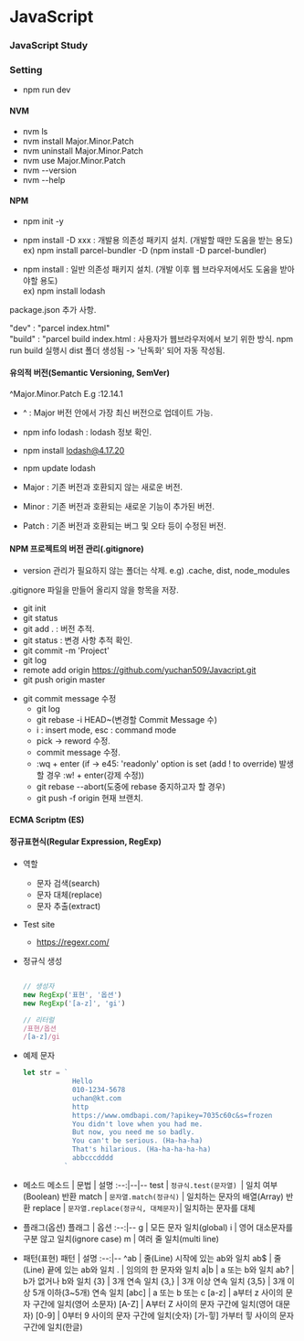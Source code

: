 # JavaScript
### JavaScript Study

### Setting
- npm run dev

#### NVM
- nvm ls
- nvm install Major.Minor.Patch
- nvm uninstall Major.Minor.Patch
- nvm use Major.Minor.Patch
- nvm --version
- nvm --help

#### NPM

- npm init -y

- npm install -D xxx : 개발용 의존성 패키지 설치. (개발할 때만 도움을 받는 용도)<br>
  ex) npm install parcel-bundler -D (npm install -D parcel-bundler)

- npm install : 일반 의존성 패키지 설치. (개발 이후 웹 브라우저에서도 도움을 받아야할 용도)<br>
  ex) npm install lodash


package.json 추가 사항.

"dev" : "parcel index.html" <br>
"build" : "parcel build index.html : 사용자가 웹브라우저에서 보기 위한 방식.
npm run build 실행시 dist 폴더 생성됨 -> '난독화' 되어 자동 작성됨.



#### 유의적 버전(Semantic Versioning, SemVer)

^Major.Minor.Patch
E.g :12.14.1

- ^ : Major 버전 안에서 가장 최신 버전으로 업데이트 가능. <br>
- npm info lodash : lodash 정보 확인. <br>
- npm install lodash@4.17.20 <br>
- npm update lodash 

- Major : 기존 버전과 호환되지 않는 새로운 버전. <br>
- Minor : 기존 버전과 호환되는 새로운 기능이 추가된 버전. <br>
- Patch : 기존 버전과 호환되는 버그 및 오타 등이 수정된 버전.


#### NPM 프로젝트의 버전 관리(.gitignore)
- version 관리가 필요하지 않는 폴더는 삭제.
e.g) .cache, dist, node_modules 

.gitignore 파일을 만들어 올리지 않을 항목을 저장.

- git init
- git status
- git add . : 버전 추적.
- git status : 변경 사항 추적 확인.
- git commit -m 'Project'
- git log
- remote add origin https://github.com/yuchan509/Javacript.git
- git push origin master

* git commit message 수정 
  - git log
  - git rebase -i HEAD~(변경할 Commit Message 수)
  - i : insert mode, esc : command mode
  - pick -> reword 수정.
  - commit message 수정.
  - :wq + enter (if -> e45: 'readonly' option is set (add ! to override) 발생할 경우 :w! + enter(강제 수정))
  - git rebase --abort(도중에 rebase 중지하고자 할 경우)
  - git push -f origin 현재 브랜치.
#### ECMA Scriptm (ES)


#### 정규표현식(Regular Expression, RegExp)
  - 역할
    - 문자 검색(search)
    - 문자 대체(replace)
    - 문자 추출(extract)

  - Test site
    - https://regexr.com/

  - 정규식 생성
    ```js

    // 생성자
    new RegExp('표현', '옵션')
    new RegExp('[a-z]', 'gi')

    // 리터럴
    /표현/옵션
    /[a-z]/gi
    
    ```
  - 예제 문자
    ```js
    let str = ` 
                Hello 
                010-1234-5678
                uchan@kt.com
                http
                https://www.omdbapi.com/?apikey=7035c60c&s=frozen
                You didn't love when you had me.
                But now, you need me so badly.
                You can't be serious. (Ha-ha-ha)
                That's hilarious. (Ha-ha-ha-ha-ha)
                abbcccdddd
              `
    ```

  - 메소드
    메소드 | 문법 | 설명
    :--:|--|--
    test | `정규식.test(문자열) `| 일치 여부(Boolean) 반환
    match | `문자열.match(정규식)` | 일치하는 문자의 배열(Array) 반환
    replace | `문자열.replace(정규식, 대체문자)`| 일치하는 문자를 대체


  - 플래그(옵션)
    플래그 | 옵션
    :--:|--
    g | 모든 문자 일치(global)
    i | 영어 대소문자를 구분 않고 일치(ignore case)
    m | 여러 줄 일치(multi line)

  - 패턴(표현)
    패턴 | 설명
    :--:|--
    ^ab | 줄(Line) 시작에 있는 ab와 일치
    ab$ | 줄(Line) 끝에 있는 ab와 일치
    . | 임의의 한 문자와 일치
    a&verbar;b  | a 또는 b와 일치
    ab? | b가 없거나 b와 일치
    {3} | 3개 연속 일치
    {3,} | 3개 이상 연속 일치
    {3,5} | 3개 이상 5개 이하(3~5개) 연속 일치
    [abc] | a 또는 b 또는 c
    [a-z] | a부터 z 사이의 문자 구간에 일치(영어 소문자)
    [A-Z] | A부터 Z 사이의 문자 구간에 일치(영어 대문자)
    [0-9] | 0부터 9 사이의 문자 구간에 일치(숫자)
    [가-힣] 가부터 힣 사이의 문자 구간에 일치(한글)